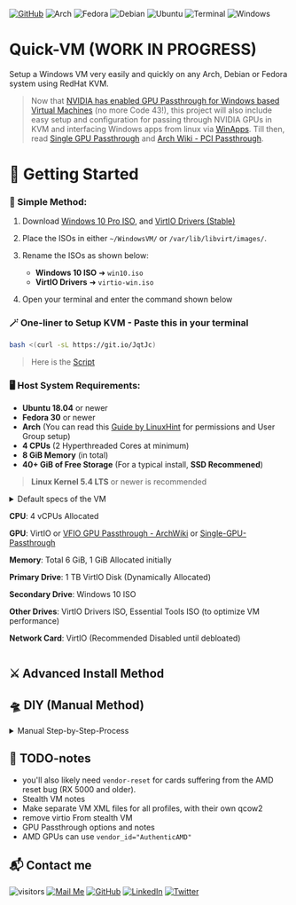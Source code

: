 [![GitHub](https://img.shields.io/badge/Quick-VM-brightgreen?style=for-the-badge&logo=Material-Design-Icons&logoColor=white)](https://github.com/gamerhat18/Quick-VM/)
![Arch](https://img.shields.io/badge/Arch-blue?style=for-the-badge&logo=Arch-Linux&logoColor=white)
![Fedora](https://img.shields.io/badge/Fedora-blue?style=for-the-badge&logo=Fedora&logoColor=white&color=294172)
![Debian](https://img.shields.io/badge/Debain-red?style=for-the-badge&logo=Debian&logoColor=white&color=A81D33)
![Ubuntu](https://img.shields.io/badge/Ubuntu-orange?style=for-the-badge&logo=Ubuntu&logoColor=white&color=E95420)
![Terminal](https://img.shields.io/badge/Terminal-black?style=for-the-badge&logo=Windows-Terminal&logoColor=white&color=4D4D4D)
![Windows](https://img.shields.io/badge/Windows-blue?style=for-the-badge&logo=Windows&logoColor=white&color=0078D6)



# Quick-VM (WORK IN PROGRESS) 

Setup a Windows VM very easily and quickly on any Arch, Debian or Fedora system using RedHat KVM. 

>Now that [NVIDIA has enabled GPU Passthrough for Windows based Virtual Machines](https://nvidia.custhelp.com/app/answers/detail/a_id/5173) (no more Code 43!), this project will also include easy setup and configuration for passing through NVIDIA GPUs in KVM and interfacing Windows apps from linux via [WinApps](https://github.com/Fmstrat/winapps/).
>Till then, read [Single GPU Passthrough](https://github.com/joeknock90/Single-GPU-Passthrough) and [Arch Wiki - PCI Passthrough](https://wiki.archlinux.org/index.php/PCI_passthrough_via_OVMF).

# 🚀 Getting Started

### 🌟 Simple Method:

1. Download [Windows 10 Pro ISO](https://www.microsoft.com/en-us/software-download/windows10ISO), and [VirtIO Drivers (Stable)](https://fedorapeople.org/groups/virt/virtio-win/direct-downloads/stable-virtio/virtio-win.iso)

2. Place the ISOs in either `~/WindowsVM/` or `/var/lib/libvirt/images/`.

3. Rename the ISOs as shown below:
    - **Windows 10 ISO** ➜ `win10.iso`
    - **VirtIO Drivers** ➜ `virtio-win.iso`

4. Open your terminal and enter the command shown below  

### 🪄 One-liner to Setup KVM - Paste this in your terminal

```bash
bash <(curl -sL https://git.io/JqtJc) 
 ```

> Here is the [Script](https://github.com/gamerhat18/quick-vm/blob/main/one-liner.sh)

### 🖥 Host System Requirements:
 
  - **Ubuntu 18.04** or newer
  - **Fedora 30** or newer
  - **Arch** (You can read this [Guide by LinuxHint](https://linuxhint.com/install_configure_kvm_archlinux) for permissions and User Group setup)
  - **4 CPUs** (2 Hyperthreaded Cores at minimum)
  - **8 GiB Memory** (in total)
  - **40+ GiB of Free Storage** (For a typical install, **SSD Recommened**)
  
> **Linux Kernel 5.4 LTS** or newer is recommended 

<p>
<details>
<summary>Default specs of the VM<summary>

**CPU**: 4 vCPUs Allocated

**GPU**: VirtIO or [VFIO GPU Passthrough - ArchWiki](https://wiki.archlinux.org/index.php/PCI_passthrough_via_OVMF) or [Single-GPU-Passthrough](https://github.com/joeknock90/Single-GPU-Passthrough) 

**Memory**: Total 6 GiB, 1 GiB Allocated initially

**Primary Drive**: 1 TB VirtIO Disk (Dynamically Allocated)

**Secondary Drive**: Windows 10 ISO

**Other Drives**: VirtIO Drivers ISO, Essential Tools ISO (to optimize VM performance)

**Network Card**: VirtIO (Recommended Disabled until debloated)

</details>
</p>

## ⚔️ Advanced Install Method



## 🛸 DIY (Manual Method)

<p>
<details>
<summary>Manual Step-by-Step-Process</summary>
<br>

### First, you must install the required packages on your system. You may search the packages in your package manager or compile them yourself.

<p>
<details>
<summary>Installing Dependencies</summary>
<br>


#### Install Qemu-KVM, Virt-Manager, Libvirt and other dependencies on your distro.
 

**Note:** Any Linux distribution will work just fine. You do need to install `libvirt`, `virt-manager`, `qemu`, and other required dependencies.

 ```bash
# Debian & Ubuntu (Linux Mint, PopOS, ElementaryOS)
sudo apt install -y qemu qemu-kvm libvirt-bin libvirt-daemon libvirt-clients bridge-utils virt-manager
``` 

 ```bash
# Fedora based ditros  
sudo dnf -y install qemu-kvm libvirt bridge-utils virt-install virt-manager
``` 

```bash
# Arch (Manjaro, Arco Linux, EndeavourOS) 
sudo pacman -S --noconfirm qemu libvirt bridge-utils edk2-ovmf vde2 ebtables dnsmasq openbsd-netcat virt-manager
 ```

### After installing the dependencies, make sure you enable `libvirtd.service`

```bash
 # Enable Libvirt Service
 sudo systemctl enable --now libvirtd

 # Enable VM Console logging 
 sudo systemctl enable --now virtlogd 

 # Enable Virtual Network Bridge 
 sudo virsh net-autostart default
 sudo virsh net-start default
 ```
 
</br> 
</details>
</p>
 
> **Linux Kernel 5.4 LTS** or newer is recommended
 
## Download the Windows 10 ISO and KVM VirtIO drivers

You will need **Windows 10 Pro/Pro N**, as it has RDP Support which is needed if you want to run Windows Apps under Linux. You will also need drivers for VirtIO to ensure the best performance with the least overhead on your system.
 
- Download [VirtIO Drivers (Stable)](https://fedorapeople.org/groups/virt/virtio-win/direct-downloads/stable-virtio/virtio-win.iso) from FedoraPeople

- Download [Official Windows 10 ISO](https://www.microsoft.com/en-us/software-download/windows10ISO) from Microsoft 

> You may even supply your own custom Windows Image (like Windows Ameliorated Edition)
 

**Note:** Place the ISOs in `~/WindowsVM` , as this script points to that directory to find those ISOs. You can change the location in the `kvm/Windows10-Vanilla.xml` file if you prefer.


### Make sure you rename both of the ISOs as following:

**Windows 10 ISO** ➜ `win10.iso`

**VirtIO Drivers** ➜ `virtio-win.iso`



</br>
</details>
</p>

## 🔌 TODO-notes

- you'll also likely need `vendor-reset` for cards suffering from the AMD reset bug (RX 5000 and older).
- Stealth VM notes
- Make separate VM XML files for all profiles, with their own qcow2
- remove virtio From stealth VM
- GPU Passthrough options and notes
- AMD GPUs can use `vendor_id="AuthenticAMD"`

## 📬 Contact me

![visitors](https://visitor-badge.glitch.me/badge?page_id=gamerhat18.quick-vm)
[![Mail Me](https://img.shields.io/badge/pranavkulkarni195@gmail.com-%23EA4335.svg?&style=flat-square&logo=gmail&logoColor=white)](mailto:pranavkulkarni195@gmail.com) 
[![GitHub](https://img.shields.io/badge/GitHub-%23181717.svg?&style=flat-square&logo=github&logoColor=white)](https://github.com/gamerhat18) 
[![LinkedIn](https://img.shields.io/badge/LinkedIn-%230077B5.svg?&style=flat-square&logo=linkedin&logoColor=white)](https://linkedin.com/in/pranav-kulkarni-94b975180) 
[![Twitter](https://img.shields.io/badge/Twitter-%231DA1F2.svg?&style=flat-square&logo=twitter&logoColor=white)](https://twitter.com/gamerhat18)

